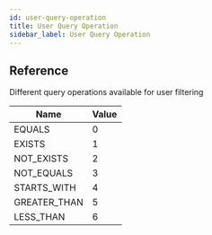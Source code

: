 ```yaml
---
id: user-query-operation
title: User Query Operation
sidebar_label: User Query Operation
---
```


## Reference

Different query operations available for user filtering

| Name         | Value |
| ------------ | ----- |
| EQUALS       | 0     |
| EXISTS       | 1     |
| NOT_EXISTS   | 2     |
| NOT_EQUALS   | 3     |
| STARTS_WITH  | 4     |
| GREATER_THAN | 5     |
| LESS_THAN    | 6     |